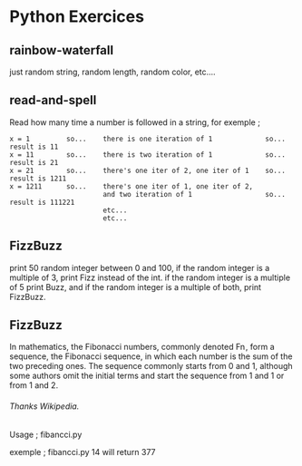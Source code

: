 # Python Exercices

## rainbow-waterfall

just random string, random length, random color, etc....

## read-and-spell

Read how many time a number is followed in a string, for exemple ; 
```
x = 1         so...    there is one iteration of 1             so...   result is 11
x = 11        so...    there is two iteration of 1             so...   result is 21
x = 21        so...    there's one iter of 2, one iter of 1    so...   result is 1211
x = 1211      so...    there's one iter of 1, one iter of 2,
                       and two iteration of 1                  so...   result is 111221
                       etc...
                       etc...
```

## FizzBuzz

print 50 random integer between 0 and 100, if the random integer is a multiple of 3, print Fizz instead of the int. if the random integer is a multiple of 5 print Buzz, and if the random integer is a multiple of both, print FizzBuzz.

## FizzBuzz

In mathematics, the Fibonacci numbers, commonly denoted Fn , form a sequence, the Fibonacci sequence, in which each number is the sum of the two preceding ones. The sequence commonly starts from 0 and 1, although some authors omit the initial terms and start the sequence from 1 and 1 or from 1 and 2.

<h6>Thanks Wikipedia.</h6>

Usage  ;  fibancci.py <iteration>
  
  exemple  ; fibancci.py 14        will return 377
